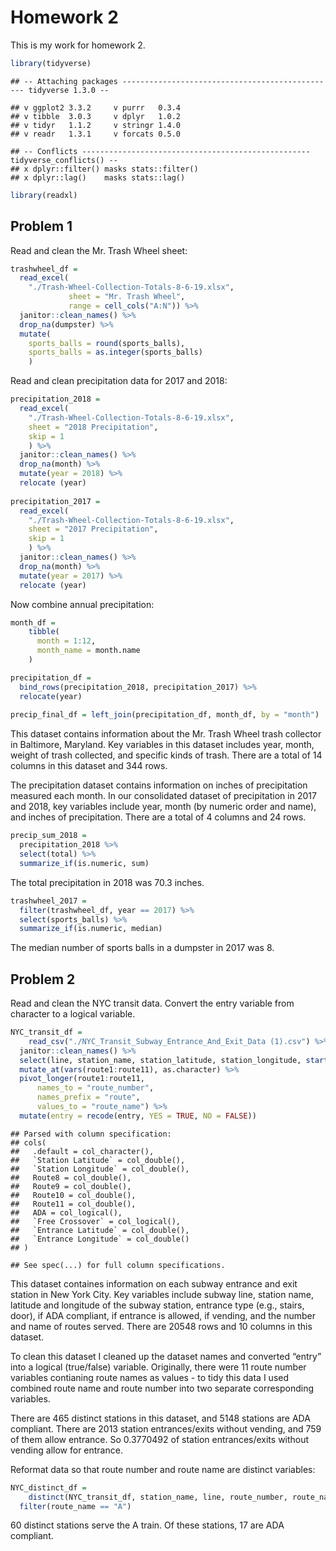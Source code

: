 Homework 2
================

This is my work for homework 2.

``` r
library(tidyverse)
```

    ## -- Attaching packages ------------------------------------------------ tidyverse 1.3.0 --

    ## v ggplot2 3.3.2     v purrr   0.3.4
    ## v tibble  3.0.3     v dplyr   1.0.2
    ## v tidyr   1.1.2     v stringr 1.4.0
    ## v readr   1.3.1     v forcats 0.5.0

    ## -- Conflicts --------------------------------------------------- tidyverse_conflicts() --
    ## x dplyr::filter() masks stats::filter()
    ## x dplyr::lag()    masks stats::lag()

``` r
library(readxl)
```

## Problem 1

Read and clean the Mr. Trash Wheel sheet:

``` r
trashwheel_df = 
  read_excel(
    "./Trash-Wheel-Collection-Totals-8-6-19.xlsx",
             sheet = "Mr. Trash Wheel", 
             range = cell_cols("A:N")) %>% 
  janitor::clean_names() %>% 
  drop_na(dumpster) %>% 
  mutate(
    sports_balls = round(sports_balls), 
    sports_balls = as.integer(sports_balls)
    ) 
```

Read and clean precipitation data for 2017 and 2018:

``` r
precipitation_2018 = 
  read_excel(
    "./Trash-Wheel-Collection-Totals-8-6-19.xlsx",
    sheet = "2018 Precipitation", 
    skip = 1
    ) %>% 
  janitor::clean_names() %>% 
  drop_na(month) %>% 
  mutate(year = 2018) %>% 
  relocate (year)
             
precipitation_2017 = 
  read_excel(
    "./Trash-Wheel-Collection-Totals-8-6-19.xlsx",
    sheet = "2017 Precipitation", 
    skip = 1
    ) %>% 
  janitor::clean_names() %>% 
  drop_na(month) %>% 
  mutate(year = 2017) %>% 
  relocate (year)
```

Now combine annual precipitation:

``` r
month_df = 
    tibble(
      month = 1:12,
      month_name = month.name
    )

precipitation_df = 
  bind_rows(precipitation_2018, precipitation_2017) %>% 
  relocate(year)  
  
precip_final_df = left_join(precipitation_df, month_df, by = "month")
```

This dataset contains information about the Mr. Trash Wheel trash
collector in Baltimore, Maryland. Key variables in this dataset includes
year, month, weight of trash collected, and specific kinds of trash.
There are a total of 14 columns in this dataset and 344 rows.

The precipitation dataset contains information on inches of
precipitation measured each month. In our consolidated dataset of
precipitation in 2017 and 2018, key variables include year, month (by
numeric order and name), and inches of precipitation. There are a total
of 4 columns and 24 rows.

``` r
precip_sum_2018 = 
  precipitation_2018 %>% 
  select(total) %>% 
  summarize_if(is.numeric, sum)
```

The total precipitation in 2018 was 70.3 inches.

``` r
trashwheel_2017 = 
  filter(trashwheel_df, year == 2017) %>% 
  select(sports_balls) %>% 
  summarize_if(is.numeric, median)
```

The median number of sports balls in a dumpster in 2017 was 8.

## Problem 2

Read and clean the NYC transit data. Convert the entry variable from
character to a logical variable.

``` r
NYC_transit_df = 
    read_csv("./NYC_Transit_Subway_Entrance_And_Exit_Data (1).csv") %>% 
  janitor::clean_names() %>% 
  select(line, station_name, station_latitude, station_longitude, starts_with("route"), entry, vending, entrance_type, ada) %>% 
  mutate_at(vars(route1:route11), as.character) %>% 
  pivot_longer(route1:route11, 
      names_to = "route_number",
      names_prefix = "route",
      values_to = "route_name") %>%
  mutate(entry = recode(entry, YES = TRUE, NO = FALSE))
```

    ## Parsed with column specification:
    ## cols(
    ##   .default = col_character(),
    ##   `Station Latitude` = col_double(),
    ##   `Station Longitude` = col_double(),
    ##   Route8 = col_double(),
    ##   Route9 = col_double(),
    ##   Route10 = col_double(),
    ##   Route11 = col_double(),
    ##   ADA = col_logical(),
    ##   `Free Crossover` = col_logical(),
    ##   `Entrance Latitude` = col_double(),
    ##   `Entrance Longitude` = col_double()
    ## )

    ## See spec(...) for full column specifications.

This dataset containes information on each subway entrance and exit
station in New York City. Key variables include subway line, station
name, latitude and longitude of the subway station, entrance type (e.g.,
stairs, door), if ADA compliant, if entrance is allowed, if vending, and
the number and name of routes served. There are 20548 rows and 10
columns in this dataset.

To clean this dataset I cleaned up the dataset names and converted
“entry” into a logical (true/false) variable. Originally, there were
11 route number variables contianing route names as values - to tidy
this data I used combined route name and route number into two separate
corresponding variables.

There are 465 distinct stations in this dataset, and 5148 stations are
ADA compliant. There are 2013 station entrances/exits without vending,
and 759 of them allow entrance. So 0.3770492 of station entrances/exits
without vending allow for entrance.

Reformat data so that route number and route name are distinct
variables:

``` r
NYC_distinct_df =
    distinct(NYC_transit_df, station_name, line, route_number, route_name, ada) %>% 
  filter(route_name == "A")
```

60 distinct stations serve the A train. Of these stations, 17 are ADA
compliant.
